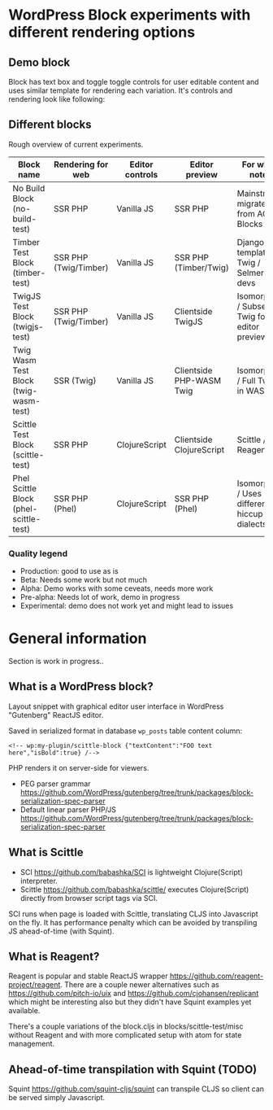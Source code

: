 # WordPress Block experiments with different rendering options

## Demo block
Block has text box and toggle toggle controls for user editable content and uses similar template for rendering each variation.
It's controls and rendering look like following:

## Different blocks

Rough overview of current experiments.

| Block name                             | Rendering for web     | Editor controls | Editor preview           | For who / notes                                | Quality      |
|----------------------------------------|-----------------------|-----------------|--------------------------|------------------------------------------------|--------------|
| No Build Block (no-build-test)         | SSR PHP               | Vanilla JS      | SSR PHP                  | Mainstream, migratees from ACF Blocks etc.     | Production   |
| Timber Test Block (timber-test)        | SSR PHP (Twig/Timber) | Vanilla JS      | SSR PHP (Timber/Twig)    | Django templates / Twig / Selmer devs          | Beta         |
| TwigJS Test Block (twigjs-test)        | SSR PHP (Twig/Timber) | Vanilla JS      | Clientside TwigJS        | Isomorphic / Subset of Twig for editor preview | Alpha        |
| Twig Wasm Test Block (twig-wasm-test)  | SSR (Twig)            | Vanilla JS      | Clientside PHP-WASM Twig | Isomorphic / Full Twig in WASM                 | Pre-alpha    |
| Scittle Test Block (scittle-test)      | SSR PHP               | ClojureScript   | Clientside ClojureScript | Scittle / Reagent                              | Alpha        |
| Phel Scittle Block (phel-scittle-test) | SSR PHP (Phel)        | ClojureScript   | SSR PHP (Phel)           | Isomorphic / Uses different hiccup dialects    | Experimental |

### Quality legend

- Production: good to use as is
- Beta: Needs some work but not much
- Alpha: Demo works with some ceveats, needs more work
- Pre-alpha: Needs lot of work, demo in progress
- Experimental: demo does not work yet and might lead to issues

# General information
Section is work in progress..
## What is a WordPress block?
Layout snippet with graphical editor user interface in WordPress "Gutenberg" ReactJS editor.

Saved in serialized format in database `wp_posts` table content column:

```
<!-- wp:my-plugin/scittle-block {"textContent":"FOO text here","isBold":true} /-->
```

PHP renders it on server-side for viewers.

- PEG parser grammar https://github.com/WordPress/gutenberg/tree/trunk/packages/block-serialization-spec-parser
- Default linear parser PHP/JS https://github.com/WordPress/gutenberg/tree/trunk/packages/block-serialization-spec-parser

## What is Scittle
- SCI https://github.com/babashka/SCI is lightweight Clojure(Script) interpreter.
- Scittle https://github.com/babashka/scittle/ executes Clojure(Script) directly from browser script tags via SCI.

SCI runs when page is loaded with Scittle, translating CLJS into Javascript on the fly.
It has performance penalty which can be avoided by transpiling JS ahead-of-time (with Squint).

## What is Reagent?
Reagent is popular and stable ReactJS wrapper https://github.com/reagent-project/reagent. There are a couple newer alternatives such as https://github.com/pitch-io/uix and https://github.com/cjohansen/replicant which might be interesting also but they didn't have Squint examples yet available.

There's a couple variations of the block.cljs in blocks/scittle-test/misc without Reagent and with more complicated setup with atom for state management.

## Ahead-of-time transpilation with Squint (TODO)
Squint https://github.com/squint-cljs/squint can transpile CLJS so client can be served simply Javascript.
